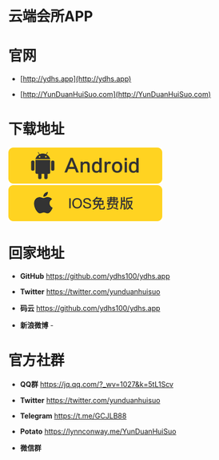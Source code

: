 # 云端会所APP

# 官网

* [http://ydhs.app](http://ydhs.app)    

* [http://YunDuanHuiSuo.com](http://YunDuanHuiSuo.com)

# 下载地址

 [![云端会所APP安卓apk下载](/and_download.png "云端会所APP安卓apk下载")](http://YunDuanHuiSuo.com) [![云端会所APPiOS下载](/ios_download.png "云端会所APPiOS下载")](http://YunDuanHuiSuo.com) 

# 回家地址

* **GitHub**  https://github.com/ydhs100/ydhs.app 

* **Twitter**  https://twitter.com/yunduanhuisuo

* **码云**  https://github.com/ydhs100/ydhs.app 

* **新浪微博**  - 



# 官方社群

* **QQ群**  https://jq.qq.com/?_wv=1027&k=5tL1Scv 

* **Twitter**  https://twitter.com/yunduanhuisuo

* **Telegram**  https://t.me/GCJLB88 

* **Potato**  https://lynnconway.me/YunDuanHuiSuo 

* **微信群** 


